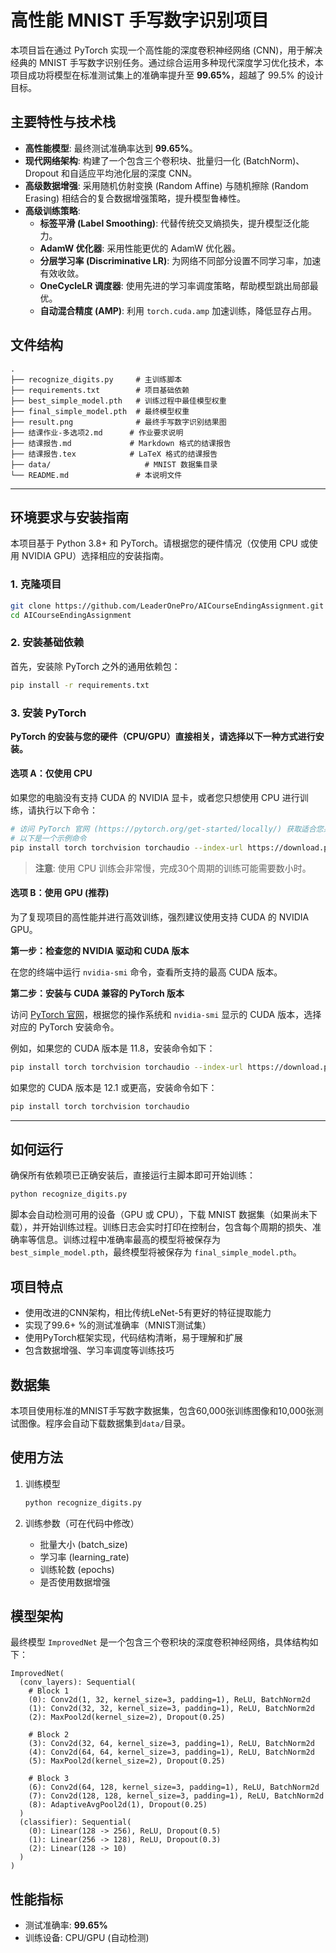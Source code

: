 # 高性能 MNIST 手写数字识别项目

本项目旨在通过 PyTorch 实现一个高性能的深度卷积神经网络 (CNN)，用于解决经典的 MNIST 手写数字识别任务。通过综合运用多种现代深度学习优化技术，本项目成功将模型在标准测试集上的准确率提升至 **99.65%**，超越了 99.5% 的设计目标。

## 主要特性与技术栈

-   **高性能模型**: 最终测试准确率达到 **99.65%**。
-   **现代网络架构**: 构建了一个包含三个卷积块、批量归一化 (BatchNorm)、Dropout 和自适应平均池化层的深度 CNN。
-   **高级数据增强**: 采用随机仿射变换 (Random Affine) 与随机擦除 (Random Erasing) 相结合的复合数据增强策略，提升模型鲁棒性。
-   **高级训练策略**:
    -   **标签平滑 (Label Smoothing)**: 代替传统交叉熵损失，提升模型泛化能力。
    -   **AdamW 优化器**: 采用性能更优的 AdamW 优化器。
    -   **分层学习率 (Discriminative LR)**: 为网络不同部分设置不同学习率，加速有效收敛。
    -   **OneCycleLR 调度器**: 使用先进的学习率调度策略，帮助模型跳出局部最优。
    -   **自动混合精度 (AMP)**: 利用 `torch.cuda.amp` 加速训练，降低显存占用。

## 文件结构

```
.
├── recognize_digits.py     # 主训练脚本
├── requirements.txt        # 项目基础依赖
├── best_simple_model.pth   # 训练过程中最佳模型权重
├── final_simple_model.pth  # 最终模型权重
├── result.png              # 最终手写数字识别结果图
├── 结课作业-多选项2.md      # 作业要求说明
├── 结课报告.md             # Markdown 格式的结课报告
├── 结课报告.tex            # LaTeX 格式的结课报告
├── data/                     # MNIST 数据集目录
└── README.md               # 本说明文件
```

---

## 环境要求与安装指南

本项目基于 Python 3.8+ 和 PyTorch。请根据您的硬件情况（仅使用 CPU 或使用 NVIDIA GPU）选择相应的安装指南。

### 1. 克隆项目

```bash
git clone https://github.com/LeaderOnePro/AICourseEndingAssignment.git
cd AICourseEndingAssignment
```

### 2. 安装基础依赖

首先，安装除 PyTorch 之外的通用依赖包：

```bash
pip install -r requirements.txt
```

### 3. 安装 PyTorch

**PyTorch 的安装与您的硬件（CPU/GPU）直接相关，请选择以下一种方式进行安装。**

#### **选项 A：仅使用 CPU**

如果您的电脑没有支持 CUDA 的 NVIDIA 显卡，或者您只想使用 CPU 进行训练，请执行以下命令：

```bash
# 访问 PyTorch 官网 (https://pytorch.org/get-started/locally/) 获取适合您系统的最新命令
# 以下是一个示例命令
pip install torch torchvision torchaudio --index-url https://download.pytorch.org/whl/cpu
```
> **注意**: 使用 CPU 训练会非常慢，完成30个周期的训练可能需要数小时。

#### **选项 B：使用 GPU (推荐)**

为了复现项目的高性能并进行高效训练，强烈建议使用支持 CUDA 的 NVIDIA GPU。

**第一步：检查您的 NVIDIA 驱动和 CUDA 版本**

在您的终端中运行 `nvidia-smi` 命令，查看所支持的最高 CUDA 版本。

**第二步：安装与 CUDA 兼容的 PyTorch 版本**

访问 [PyTorch 官网](https://pytorch.org/get-started/locally/)，根据您的操作系统和 `nvidia-smi` 显示的 CUDA 版本，选择对应的 PyTorch 安装命令。

例如，如果您的 CUDA 版本是 11.8，安装命令如下：
```bash
pip install torch torchvision torchaudio --index-url https://download.pytorch.org/whl/cu118
```

如果您的 CUDA 版本是 12.1 或更高，安装命令如下：
```bash
pip install torch torchvision torchaudio
```

---

## 如何运行

确保所有依赖项已正确安装后，直接运行主脚本即可开始训练：

```bash
python recognize_digits.py
```

脚本会自动检测可用的设备（GPU 或 CPU），下载 MNIST 数据集（如果尚未下载），并开始训练过程。训练日志会实时打印在控制台，包含每个周期的损失、准确率等信息。训练过程中准确率最高的模型将被保存为 `best_simple_model.pth`，最终模型将被保存为 `final_simple_model.pth`。

## 项目特点
- 使用改进的CNN架构，相比传统LeNet-5有更好的特征提取能力
- 实现了99.6+ %的测试准确率（MNIST测试集）
- 使用PyTorch框架实现，代码结构清晰，易于理解和扩展
- 包含数据增强、学习率调度等训练技巧

## 数据集
本项目使用标准的MNIST手写数字数据集，包含60,000张训练图像和10,000张测试图像。程序会自动下载数据集到`data/`目录。

## 使用方法
1. 训练模型
   ```bash
   python recognize_digits.py
   ```

2. 训练参数（可在代码中修改）
   - 批量大小 (batch_size)
   - 学习率 (learning_rate)
   - 训练轮数 (epochs)
   - 是否使用数据增强

## 模型架构

最终模型 `ImprovedNet` 是一个包含三个卷积块的深度卷积神经网络，具体结构如下：

```
ImprovedNet(
  (conv_layers): Sequential(
    # Block 1
    (0): Conv2d(1, 32, kernel_size=3, padding=1), ReLU, BatchNorm2d
    (1): Conv2d(32, 32, kernel_size=3, padding=1), ReLU, BatchNorm2d
    (2): MaxPool2d(kernel_size=2), Dropout(0.25)
    
    # Block 2
    (3): Conv2d(32, 64, kernel_size=3, padding=1), ReLU, BatchNorm2d
    (4): Conv2d(64, 64, kernel_size=3, padding=1), ReLU, BatchNorm2d
    (5): MaxPool2d(kernel_size=2), Dropout(0.25)

    # Block 3
    (6): Conv2d(64, 128, kernel_size=3, padding=1), ReLU, BatchNorm2d
    (7): Conv2d(128, 128, kernel_size=3, padding=1), ReLU, BatchNorm2d
    (8): AdaptiveAvgPool2d(1), Dropout(0.25)
  )
  (classifier): Sequential(
    (0): Linear(128 -> 256), ReLU, Dropout(0.5)
    (1): Linear(256 -> 128), ReLU, Dropout(0.3)
    (2): Linear(128 -> 10)
  )
)
```

## 性能指标
- 测试准确率: **99.65%**
- 训练设备: CPU/GPU (自动检测)
